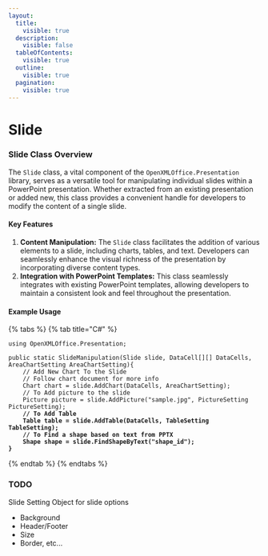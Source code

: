 ```yaml
---
layout:
  title:
    visible: true
  description:
    visible: false
  tableOfContents:
    visible: true
  outline:
    visible: true
  pagination:
    visible: true
---
```


# Slide

### Slide Class Overview

The `Slide` class, a vital component of the `OpenXMLOffice.Presentation` library, serves as a versatile tool for manipulating individual slides within a PowerPoint presentation. Whether extracted from an existing presentation or added new, this class provides a convenient handle for developers to modify the content of a single slide.

#### Key Features

1. **Content Manipulation:** The `Slide` class facilitates the addition of various elements to a slide, including charts, tables, and text. Developers can seamlessly enhance the visual richness of the presentation by incorporating diverse content types.
2. **Integration with PowerPoint Templates:** This class seamlessly integrates with existing PowerPoint templates, allowing developers to maintain a consistent look and feel throughout the presentation.

#### Example Usage

{% tabs %}
{% tab title="C#" %}
<pre class="language-csharp"><code class="lang-csharp">using OpenXMLOffice.Presentation;

public static SlideManipulation(Slide slide, DataCell[][] DataCells, AreaChartSetting AreaChartSetting){
    // Add New Chart To the Slide
    // Follow chart document for more info
    Chart chart = slide.AddChart(DataCells, AreaChartSetting);
    // To Add picture to the slide
    Picture picture = slide.AddPicture("sample.jpg", PictureSetting PictureSetting);
<strong>    // To Add Table
</strong><strong>    Table table = slide.AddTable(DataCells, TableSetting TableSetting);
</strong><strong>    // To Find a shape based on text from PPTX
</strong><strong>    Shape shape = slide.FindShapeByText("shape_id");
</strong><strong>}
</strong></code></pre>
{% endtab %}
{% endtabs %}

### TODO

Slide Setting Object for slide options

* Background
* Header/Footer
* Size
* Border, etc...
